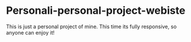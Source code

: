 # Personali-personal-project-webiste

This is just a personal project of mine. This time its fully responsive, so anyone can enjoy it!
